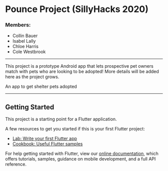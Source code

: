 # Pounce Project (SillyHacks 2020)

### Members:
- Collin Bauer
- Isabel Lally
- Chloe Harris
- Cole Westbrook

---

This project is a prototype Android app that lets prospective pet owners match with pets who are looking to be adopted! More details will be added here as the project grows.

An app to get shelter pets adopted

---

## Getting Started

This project is a starting point for a Flutter application.

A few resources to get you started if this is your first Flutter project:

- [Lab: Write your first Flutter app](https://flutter.dev/docs/get-started/codelab)
- [Cookbook: Useful Flutter samples](https://flutter.dev/docs/cookbook)

For help getting started with Flutter, view our
[online documentation](https://flutter.dev/docs), which offers tutorials,
samples, guidance on mobile development, and a full API reference.
